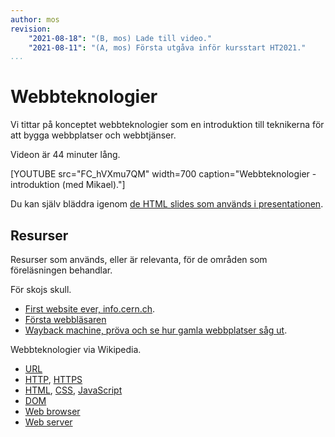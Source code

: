 ```yaml
---
author: mos
revision:
    "2021-08-18": "(B, mos) Lade till video."
    "2021-08-11": "(A, mos) Första utgåva inför kursstart HT2021."
...
```

Webbteknologier
====================

Vi tittar på konceptet webbteknologier som en introduktion till teknikerna för att bygga webbplatser och webbtjänser.

Videon är 44 minuter lång.

[YOUTUBE src="FC_hVXmu7QM" width=700 caption="Webbteknologier - introduktion (med Mikael)."]

Du kan själv bläddra igenom [de HTML slides som används i presentationen](https://dbwebb-se.github.io/webtec/docs/lecture/L01-web-technologies/slide.html).



Resurser
------------------------

Resurser som används, eller är relevanta, för de områden som föreläsningen behandlar.

För skojs skull.

* [First website ever, info.cern.ch](http://info.cern.ch/hypertext/WWW/TheProject.html).
* [Första webbläsaren](https://worldwideweb.cern.ch/)
* [Wayback machine, pröva och se hur gamla webbplatser såg ut](https://archive.org/web/).

Webbteknologier via Wikipedia.

* [URL](https://en.wikipedia.org/wiki/URL)
* [HTTP](https://en.wikipedia.org/wiki/Hypertext_Transfer_Protocol), [HTTPS](https://en.wikipedia.org/wiki/HTTPS)
* [HTML](https://en.wikipedia.org/wiki/HTML), [CSS](https://en.wikipedia.org/wiki/CSS), [JavaScript](https://en.wikipedia.org/wiki/JavaScript)
* [DOM](https://en.wikipedia.org/wiki/Document_Object_Model)
* [Web browser](https://en.wikipedia.org/wiki/Web_browser)
* [Web server](https://en.wikipedia.org/wiki/Web_server)
